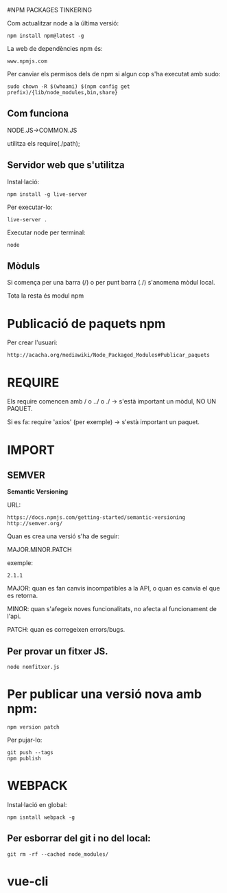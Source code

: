 #NPM PACKAGES TINKERING


Com actualitzar node a la última versió:

    npm install npm@latest -g
 

La web de dependències npm és:

    www.npmjs.com

Per canviar els permisos dels de npm si algun cop s'ha executat amb sudo:

    sudo chown -R $(whoami) $(npm config get prefix)/{lib/node_modules,bin,share}
    


## Com funciona

NODE.JS->COMMON.JS

utilitza els require(./path);


## Servidor web que s'utilitza

Instal·lació:

    npm install -g live-server

Per executar-lo:

    live-server .

Executar node per terminal:

    node


## Mòduls

Si comença per una barra (/) o per punt barra (./) s'anomena mòdul local.

Tota la resta és modul npm


# Publicació de paquets npm

Per crear l'usuari:

    http://acacha.org/mediawiki/Node_Packaged_Modules#Publicar_paquets


# REQUIRE
    
Els require comencen amb / o ../ o ./ -> s'està important un mòdul, NO UN PAQUET.

Si es fa: require 'axios' (per exemple) -> s'està important un paquet.
   
# IMPORT


## SEMVER

**Semantic Versioning**

URL:

    https://docs.npmjs.com/getting-started/semantic-versioning
    http://semver.org/

Quan es crea una versió s'ha de seguir:

MAJOR.MINOR.PATCH

exemple:

    2.1.1

MAJOR: quan es fan canvis incompatibles a la API, o quan es canvia el que es retorna.

MINOR: quan s'afegeix noves funcionalitats, no afecta al funcionament de l'api.

PATCH: quan es corregeixen errors/bugs.


## Per provar un fitxer JS.

    node nomfitxer.js


# Per publicar una versió nova amb npm:

    npm version patch


Per pujar-lo:

    git push --tags
    npm publish
    
    
# WEBPACK

Instal·lació en global:

    npm isntall webpack -g
 

## Per esborrar del git i no del local:

    git rm -rf --cached node_modules/
    
# vue-cli
